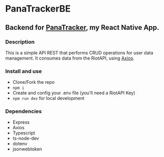 # PanaTrackerBE

## Backend for [PanaTracker](https://github.com/veranicolas/PanaTracker), my React Native App.

### Description

This is a simple API REST that performs CRUD operations for user data management. It consumes data from the RiotAPI, using [Axios](https://axios-http.com/docs/intro).

### Install and use

- Clone/Fork the repo
- `npm i`
- Create and config your .env file (you'll need a RiotAPI Key)
- `npm run dev` for local development

### Dependencies

- Express
- Axios
- Typescript
- ts-node-dev
- dotenv
- jsonwebtoken